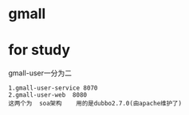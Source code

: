 # gmall
# for study

gmall-user一分为二

    1.gmall-user-service 8070
    2.gmall-user-web  8080
    这两个为  soa架构    用的是dubbo2.7.0(由apache维护了)